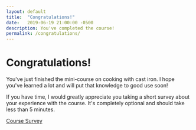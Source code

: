 ```yaml
---
layout: default
title:  "Congratulations!"
date:   2019-06-19 21:00:00 -0500
description: You've completed the course!
permalink: /congratulations/
---
```


# Congratulations!

You've just finished the mini-course on cooking with cast iron.  I hope you've learned a lot and will put that knowledge to good use soon!

If you have time, I would greatly appreciate you taking a short survey about your experience with the course.  It's completely optional and should take less than 5 minutes.

[Course Survey][survey]

[survey]: https://www.google.com
